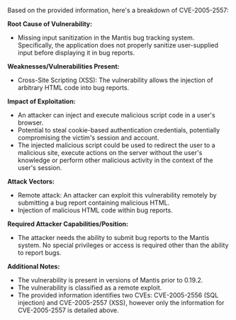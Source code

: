 Based on the provided information, here's a breakdown of CVE-2005-2557:

**Root Cause of Vulnerability:**
- Missing input sanitization in the Mantis bug tracking system. Specifically, the application does not properly sanitize user-supplied input before displaying it in bug reports.

**Weaknesses/Vulnerabilities Present:**
- Cross-Site Scripting (XSS): The vulnerability allows the injection of arbitrary HTML code into bug reports.

**Impact of Exploitation:**
- An attacker can inject and execute malicious script code in a user's browser.
- Potential to steal cookie-based authentication credentials, potentially compromising the victim's session and account.
- The injected malicious script could be used to redirect the user to a malicious site, execute actions on the server without the user's knowledge or perform other malicious activity in the context of the user's session.

**Attack Vectors:**
- Remote attack: An attacker can exploit this vulnerability remotely by submitting a bug report containing malicious HTML.
- Injection of malicious HTML code within bug reports.

**Required Attacker Capabilities/Position:**
- The attacker needs the ability to submit bug reports to the Mantis system. No special privileges or access is required other than the ability to report bugs.

**Additional Notes:**
- The vulnerability is present in versions of Mantis prior to 0.19.2.
- The vulnerability is classified as a remote exploit.
- The provided information identifies two CVEs: CVE-2005-2556 (SQL injection) and CVE-2005-2557 (XSS), however only the information for CVE-2005-2557 is detailed above.